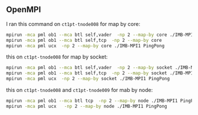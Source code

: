 ## OpenMPI

I ran this command on `ct1pt-tnode008` for map by core:
```bash
mpirun -mca pml ob1 --mca btl self,vader  -np 2 --map-by core ./IMB-MPI1 PingPong
mpirun -mca pml ob1 --mca btl self,tcp  -np 2 --map-by core
mpirun -mca pml ucx  -np 2 --map-by core ./IMB-MPI1 PingPong
```

this on `ct1pt-tnode008` for map by socket:
```bash
mpirun -mca pml ob1 --mca btl self,vader  -np 2 --map-by socket ./IMB-MPI1 PingPong
mpirun -mca pml ob1 --mca btl self,tcp  -np 2 --map-by socket ./IMB-MPI1 PingPong
mpirun -mca pml ucx  -np 2 --map-by socket ./IMB-MPI1 PingPong
```

this on `ct1pt-tnode008` and `ct1pt-tnode009` for mab by node:
```bash
mpirun -mca pml ob1 --mca btl tcp  -np 2 --map-by node ./IMB-MPI1 PingPong
mpirun -mca pml ucx   -np 2 --map-by node ./IMB-MPI1 PingPong
```
